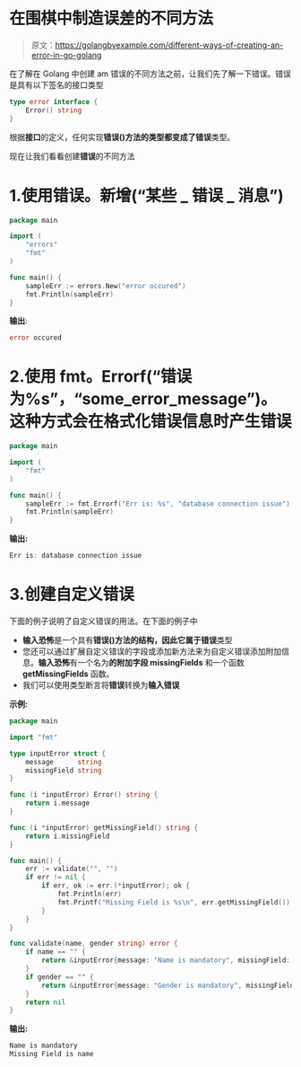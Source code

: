 # 在围棋中制造误差的不同方法

> 原文：<https://golangbyexample.com/different-ways-of-creating-an-error-in-go-golang>

在了解在 Golang 中创建 am 错误的不同方法之前，让我们先了解一下错误。错误是具有以下签名的接口类型

```go
type error interface {  
    Error() string
}
```

根据**接口**的定义，任何实现**错误()**方法的类型都变成了**错误**类型。

现在让我们看看创建**错误**的不同方法

# 1.**使用错误。新增(“某些 _ 错误 _ 消息”)**

```go
package main

import (
    "errors"
    "fmt"
)

func main() {
    sampleErr := errors.New("error occured")
    fmt.Println(sampleErr)
}
```

**输出**:

```go
error occured
```

# 2.**使用 fmt。Errorf(“错误为%s”，“some_error_message”)。这种方式会在格式化错误信息时产生错误**

```go
package main

import (
    "fmt"
)

func main() {
    sampleErr := fmt.Errorf("Err is: %s", "database connection issue")
    fmt.Println(sampleErr)
}
```

**输出:**

```go
Err is: database connection issue
```

# 3.**创建自定义错误**

下面的例子说明了自定义错误的用法。在下面的例子中

*   **输入恐怖**是一个具有**错误()**方法的结构，因此它属于**错误**类型
*   您还可以通过扩展自定义错误的字段或添加新方法来为自定义错误添加附加信息。**输入恐怖**有一个名为**的附加字段 missingFields** 和一个函数 **getMissingFields** 函数。
*   我们可以使用类型断言将**错误**转换为**输入错误**

**示例:**

```go
package main

import "fmt"

type inputError struct {
    message      string
    missingField string
}

func (i *inputError) Error() string {
    return i.message
}

func (i *inputError) getMissingField() string {
    return i.missingField
}

func main() {
    err := validate("", "")
    if err != nil {
        if err, ok := err.(*inputError); ok {
            fmt.Println(err)
            fmt.Printf("Missing Field is %s\n", err.getMissingField())
        }
    }
}

func validate(name, gender string) error {
    if name == "" {
        return &inputError{message: "Name is mandatory", missingField: "name"}
    }
    if gender == "" {
        return &inputError{message: "Gender is mandatory", missingField: "gender"}
    }
    return nil
}
```

**输出:**

```go
Name is mandatory
Missing Field is name
```